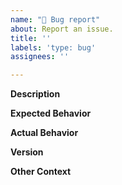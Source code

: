 ```yaml
---
name: "🐛 Bug report"
about: Report an issue.
title: ''
labels: 'type: bug'
assignees: ''

---
```


**Description**

**Expected Behavior**

**Actual Behavior**
<!-- Include logs or screenshots if applicable. -->

**Version**
<!-- What SHA of Admiral Controller was running? -->

**Other Context**
<!-- Include any relevant configuration excerpts, etc. -->